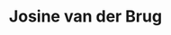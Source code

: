 ---
title: Josine van der Brug
bio: Kan-wel-jurist voor de zorg, we4u app
avatar: images/josine-van-der-brug.jpg
featured: true
social:
  - title: linkedin
    url: https://www.linkedin.com/in/josinevanderbrug/
  - title: instagram
    url: https://www.tactlegal.nl/
---